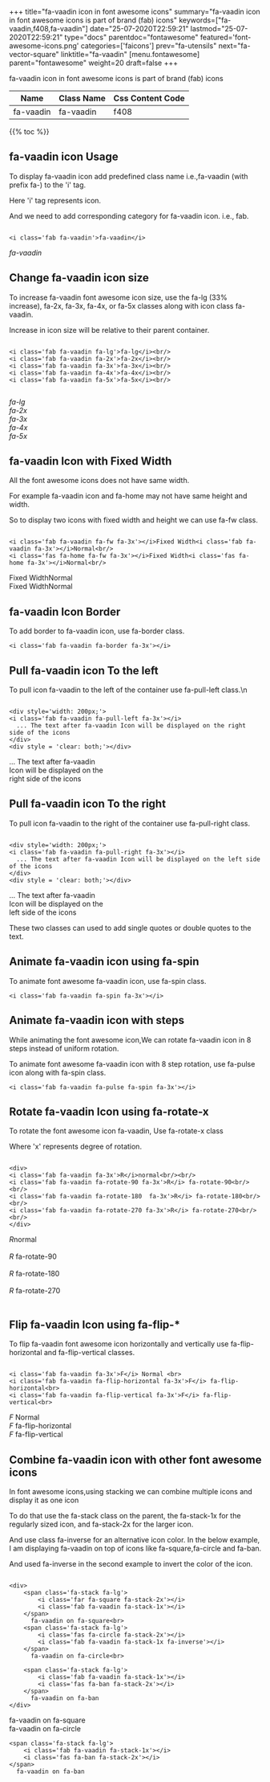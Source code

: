 +++
title="fa-vaadin icon in font awesome icons"
summary="fa-vaadin icon in font awesome icons is part of brand (fab) icons"
keywords=["fa-vaadin,f408,fa-vaadin"]
date="25-07-2020T22:59:21"
lastmod="25-07-2020T22:59:21"
type="docs"
parentdoc="fontawesome"
featured='font-awesome-icons.png'
categories=['faicons']
prev="fa-utensils"
next="fa-vector-square"
linktitle="fa-vaadin"
[menu.fontawesome]
parent="fontawesome"
weight=20
draft=false
+++


fa-vaadin icon in font awesome icons is part of brand (fab) icons

<div class='table-responsive'><table class='table'><thead><tr><th>Name</th><th>Class Name</th><th>Css Content Code</th></tr></thead><tbody><tr><td>fa-vaadin</td><td>fa-vaadin</td><td>f408</td></tr></tbody></table></div>


{{% toc %}}


## fa-vaadin icon Usage

To display fa-vaadin icon add predefined class name i.e.,fa-vaadin (with prefix fa-) to the 'i' tag.

Here 'i' tag represents icon.

And we need to add corresponding category for fa-vaadin icon. i.e., fab.


```

<i class='fab fa-vaadin'>fa-vaadin</i>
```

<i class='fab fa-vaadin'>fa-vaadin</i>




## Change fa-vaadin icon size
To increase fa-vaadin font awesome icon size, use the fa-lg (33% increase), fa-2x, fa-3x, fa-4x, or fa-5x classes along with icon class fa-vaadin.

Increase in icon size will be relative to their parent container. 

```

<i class='fab fa-vaadin fa-lg'>fa-lg</i><br/>
<i class='fab fa-vaadin fa-2x'>fa-2x</i><br/>
<i class='fab fa-vaadin fa-3x'>fa-3x</i><br/>
<i class='fab fa-vaadin fa-4x'>fa-4x</i><br/>
<i class='fab fa-vaadin fa-5x'>fa-5x</i><br/>
            
```

<i class='fab fa-vaadin fa-lg'>fa-lg</i><br/>
<i class='fab fa-vaadin fa-2x'>fa-2x</i><br/>
<i class='fab fa-vaadin fa-3x'>fa-3x</i><br/>
<i class='fab fa-vaadin fa-4x'>fa-4x</i><br/>
<i class='fab fa-vaadin fa-5x'>fa-5x</i><br/>
            



## fa-vaadin Icon with Fixed Width 

All the font awesome icons does not have same width.

For example fa-vaadin icon and fa-home may not have same height and width.

So to display two icons with fixed width and height we can use fa-fw class.


```

<i class='fab fa-vaadin fa-fw fa-3x'></i>Fixed Width<i class='fab fa-vaadin fa-3x'></i>Normal<br/>
<i class='fas fa-home fa-fw fa-3x'></i>Fixed Width<i class='fas fa-home fa-3x'></i>Normal<br/>
```

<i class='fab fa-vaadin fa-fw fa-3x'></i>Fixed Width<i class='fab fa-vaadin fa-3x'></i>Normal<br/>
<i class='fas fa-home fa-fw fa-3x'></i>Fixed Width<i class='fas fa-home fa-3x'></i>Normal<br/>



## fa-vaadin Icon Border 

To add border to fa-vaadin icon, use fa-border class.


```
<i class='fab fa-vaadin fa-border fa-3x'></i>

```
<i class='fab fa-vaadin fa-border fa-3x'></i>





## Pull fa-vaadin icon To the left

To pull icon fa-vaadin to the left of the container use fa-pull-left class.\n

```

<div style='width: 200px;'>
<i class='fab fa-vaadin fa-pull-left fa-3x'></i>
  ... The text after fa-vaadin Icon will be displayed on the right side of the icons
</div>
<div style = 'clear: both;'></div>
```

<div style='width: 200px;'>
<i class='fab fa-vaadin fa-pull-left fa-3x'></i>
  ... The text after fa-vaadin Icon will be displayed on the right side of the icons
</div>
<div style = 'clear: both;'></div>




## Pull fa-vaadin icon To the right
To pull icon fa-vaadin to the right of the container use fa-pull-right class.

```

<div style='width: 200px;'>
<i class='fab fa-vaadin fa-pull-right fa-3x'></i>
  ... The text after fa-vaadin Icon will be displayed on the left side of the icons
</div>
<div style = 'clear: both;'></div>
```

<div style='width: 200px;'>
<i class='fab fa-vaadin fa-pull-right fa-3x'></i>
  ... The text after fa-vaadin Icon will be displayed on the left side of the icons
</div>
<div style = 'clear: both;'></div>

These two classes can used to add single quotes or double quotes to the text.


## Animate fa-vaadin icon using fa-spin
To animate font awesome fa-vaadin icon, use fa-spin class.

```
<i class='fab fa-vaadin fa-spin fa-3x'></i>
```
<i class='fab fa-vaadin fa-spin fa-3x'></i>




## Animate fa-vaadin icon with steps
While animating the font awesome icon,We can rotate fa-vaadin icon in 8 steps instead of uniform rotation.

To animate font awesome fa-vaadin icon with 8 step rotation, use fa-pulse icon along with fa-spin class.


```
<i class='fab fa-vaadin fa-pulse fa-spin fa-3x'></i>

```
<i class='fab fa-vaadin fa-pulse fa-spin fa-3x'></i>





## Rotate fa-vaadin Icon using fa-rotate-x
To rotate the font awesome icon fa-vaadin, Use fa-rotate-x class

Where 'x' represents degree of rotation.


```

<div>
<i class='fab fa-vaadin fa-3x'>R</i>normal<br/><br/>
<i class='fab fa-vaadin fa-rotate-90 fa-3x'>R</i> fa-rotate-90<br/><br/> 
<i class='fab fa-vaadin fa-rotate-180  fa-3x'>R</i> fa-rotate-180<br/><br/> 
<i class='fab fa-vaadin fa-rotate-270 fa-3x'>R</i> fa-rotate-270<br/><br/>
</div>
```

<div>
<i class='fab fa-vaadin fa-3x'>R</i>normal<br/><br/>
<i class='fab fa-vaadin fa-rotate-90 fa-3x'>R</i> fa-rotate-90<br/><br/> 
<i class='fab fa-vaadin fa-rotate-180  fa-3x'>R</i> fa-rotate-180<br/><br/> 
<i class='fab fa-vaadin fa-rotate-270 fa-3x'>R</i> fa-rotate-270<br/><br/>
</div>




## Flip fa-vaadin Icon using fa-flip-*
To flip fa-vaadin font awesome icon horizontally and vertically use fa-flip-horizontal and fa-flip-vertical classes. 

```

<i class='fab fa-vaadin fa-3x'>F</i> Normal <br>
<i class='fab fa-vaadin fa-flip-horizontal fa-3x'>F</i> fa-flip-horizontal<br>
<i class='fab fa-vaadin fa-flip-vertical fa-3x'>F</i> fa-flip-vertical<br>
```

<i class='fab fa-vaadin fa-3x'>F</i> Normal <br>
<i class='fab fa-vaadin fa-flip-horizontal fa-3x'>F</i> fa-flip-horizontal<br>
<i class='fab fa-vaadin fa-flip-vertical fa-3x'>F</i> fa-flip-vertical<br>




## Combine fa-vaadin icon with other font awesome icons
In font awesome icons,using stacking we can combine multiple icons and display it as one icon 

To do that use the fa-stack class on the parent, the fa-stack-1x for the regularly sized icon, and fa-stack-2x for the larger icon.

And use class fa-inverse for an alternative icon color. 
In the below example, I am displaying fa-vaadin on top of icons like fa-square,fa-circle and fa-ban.

And used fa-inverse in the second example to invert the color of the icon.

```

<div>
    <span class='fa-stack fa-lg'>
        <i class='far fa-square fa-stack-2x'></i>
        <i class='fab fa-vaadin fa-stack-1x'></i>
    </span>
      fa-vaadin on fa-square<br>
    <span class='fa-stack fa-lg'>
        <i class='fas fa-circle fa-stack-2x'></i>
        <i class='fab fa-vaadin fa-stack-1x fa-inverse'></i>
    </span>
      fa-vaadin on fa-circle<br>

    <span class='fa-stack fa-lg'>
        <i class='fab fa-vaadin fa-stack-1x'></i>
        <i class='fas fa-ban fa-stack-2x'></i>
    </span>
      fa-vaadin on fa-ban
</div>
```

<div>
    <span class='fa-stack fa-lg'>
        <i class='far fa-square fa-stack-2x'></i>
        <i class='fab fa-vaadin fa-stack-1x'></i>
    </span>
      fa-vaadin on fa-square<br>
    <span class='fa-stack fa-lg'>
        <i class='fas fa-circle fa-stack-2x'></i>
        <i class='fab fa-vaadin fa-stack-1x fa-inverse'></i>
    </span>
      fa-vaadin on fa-circle<br>

    <span class='fa-stack fa-lg'>
        <i class='fab fa-vaadin fa-stack-1x'></i>
        <i class='fas fa-ban fa-stack-2x'></i>
    </span>
      fa-vaadin on fa-ban
</div>






